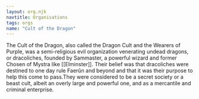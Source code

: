 ```yaml
---
layout: org.njk
navtitle: Organisations
tags: orgs
name: "Cult of the Dragon"
---
```

The Cult of the Dragon, also called the Dragon Cult and the Wearers of Purple, was a semi-religious evil organization venerating undead dragons, or dracoliches, founded by Sammaster, a powerful wizard and former Chosen of Mystra like [[Elminster]]. Their belief was that dracoliches were destined to one day rule Faerûn and beyond and that it was their purpose to help this come to pass.They were considered to be a secret society or a beast cult, albeit an overly large and powerful one, and as a mercantile and criminal enterprise.